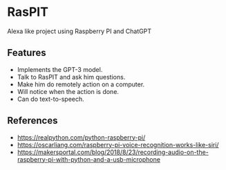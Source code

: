 # RasPIT
Alexa like project using Raspberry PI and ChatGPT

## Features

- Implements the GPT-3 model.
- Talk to RasPIT and ask him questions.
- Make him do remotely action on a computer. 
- Will notice when the action is done.
- Can do text-to-speech.


## References 

- https://realpython.com/python-raspberry-pi/
- https://oscarliang.com/raspberry-pi-voice-recognition-works-like-siri/
- https://makersportal.com/blog/2018/8/23/recording-audio-on-the-raspberry-pi-with-python-and-a-usb-microphone

